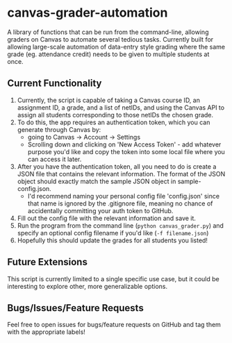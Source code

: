 # canvas-grader-automation
A library of functions that can be run from the command-line, allowing graders on Canvas to automate several tedious tasks. Currently built for allowing large-scale automation of data-entry style grading where the same grade (eg. attendance credit) needs to be given to multiple students at once.

## Current Functionality
1. Currently, the script is capable of taking a Canvas course ID, an assignment ID, a grade, and a list of netIDs, and using the Canvas API to assign all students corresponding to those netIDs the chosen grade.
2. To do this, the app requires an authentication token, which you can generate through Canvas by:
    - going to Canvas -> Account -> Settings
    - Scrolling down and clicking on 'New Access Token' - add whatever purpose you'd like and copy the token into some local file where you can access it later.
3. After you have the authentication token, all you need to do is create a JSON file that contains the relevant information. The format of the JSON object should exactly match the sample JSON object in sample-config.json. 
    - I'd recommend naming your personal config file 'config.json' since that name is ignored by the .gitignore file, meaning no chance of accidentally committing your auth token to GitHub.
4. Fill out the config file with the relevant information and save it. 
5. Run the program from the command line (`python canvas_grader.py`) and specify an optional config filename if you'd like (`-f filename.json`)
6. Hopefully this should update the grades for all students you listed!

## Future Extensions
This script is currently limited to a single specific use case, but it could be interesting to explore other, more generalizable options.

## Bugs/Issues/Feature Requests
Feel free to open issues for bugs/feature requests on GitHub and tag them with the appropriate labels!
